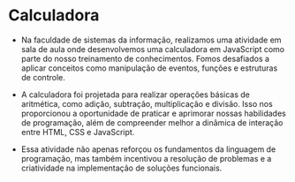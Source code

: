 # Calculadora

- Na faculdade de sistemas da informação, realizamos uma atividade em sala de aula onde desenvolvemos uma calculadora em JavaScript como parte do nosso treinamento de conhecimentos. Fomos desafiados a aplicar conceitos como manipulação de eventos, funções e estruturas de controle. 

- A calculadora foi projetada para realizar operações básicas de aritmética, como adição, subtração, multiplicação e divisão. Isso nos proporcionou a oportunidade de praticar e aprimorar nossas habilidades de programação, além de compreender melhor a dinâmica de interação entre HTML, CSS e JavaScript. 

- Essa atividade não apenas reforçou os fundamentos da linguagem de programação, mas também incentivou a resolução de problemas e a criatividade na implementação de soluções funcionais.
